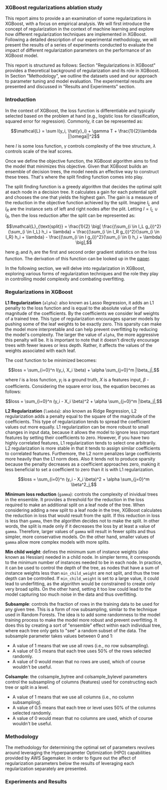 ### XGBoost regularizations ablation study

This report aims to provide a an examination of some regularizations in XGBoost, with a focus on empirical analysis. We will first introduce the concept of 
regularization in the context of machine learning and explore how different regularization techniques are implemented in XGBoost. Following a detailed description of our 
experimental methodology, we will present the results of a series of experiments conducted to evaluate the impact of different regularization parameters on the performance of 
an XGBoost model.

This report is structured as follows: Section "Regularizations in XGBoost" provides 
a theoretical background of regularization and its role in XGBoost. In Section "Methodology", we outline
the datasets used and our approach to parameter tuning and model evaluation. The experimental results are presented and discussed in "Results and Experiments" section.

### Introduction

In the context of XGBoost, the loss function is differentiable and typically selected based on the problem at hand (e.g., logistic loss for classification, squared error for regression).
Commonly, it can be represented as:

```math
\mathcal{L} = \sum l(y_i, \hat{y}_i) + \gamma T + \frac{1}{2}\lambda ||\omega||^2
```
here $l$ is some loss function, $\gamma$ controls complexity of the tree structure, $\lambda$ controls scale of the leaf scores.

Once we define the objective function, the XGBoost algorithm aims to find the model that minimizes this objective. Given that XGBoost builds an ensemble of decision trees, 
the model needs an effective way to construct these trees. That's where the split finding function comes into play.

The split finding function is a greedy algorithm that decides the optimal split at each node in a decision tree. It calculates a gain for each potential split and chooses the one that 
yields the highest gain. The gain is a measure of the reduction in the objective function achieved by the split. Imagine $I_L$ and $I_R$ are the instance sets of left and right nodes after the plit. Letting $I = I_L \cup I_R$, then the loss reduction after the split can be represented as:

```math
\mathcal{L}_{\text{split}} = \frac{1}{2} \big[ \frac{(\sum_{i \in I_L g_i})^2}{\sum_{i \in I_L} h_i + \lambda} + \frac{(\sum_{i \in I_R g_i})^2}{\sum_{i \in I_R} h_i + \lambda} - \frac{(\sum_{i \in I g_i})^2}{\sum_{i \in I} h_i + \lambda} \big],
```
here $g_i$ and $h_i$ are the first and second order gradient statistics on the loss function. The derivation of this function can be looked up in the [paper](https://arxiv.org/pdf/1603.02754.pdf).

In the following section, we will delve into regularization in XGBoost, exploring various forms of regularization techniques and the role they play in controlling model complexity and 
combating overfitting.

### Regularizations in XGBoost

**L1 Regularization** (`alpha`): also known as Lasso Regression, it adds an L1 penalty to the loss function and is equal to the absolute value of the magnitude of the coefficients. By 
the coefficients we consider leaf weights of a trained tree. This type of regularization encourages sparser models by pushing some of the leaf weights to be exactly zero. This sparsity 
can make the model more interpretable and can help prevent overfitting by reducing the model's complexity. The larger the value of `alpha`, the more aggressive this penalty will be.
It is important to note that it doesn't directly encourage trees with fewer leaves or less depth. Rather, it affects the values of the weights associated with each leaf.

The cost function to be minimized becomes:

```math
loss = \sum_{i=0}^n l(y_i, X_i \beta) + \alpha \sum_{j=0}^m |\beta_j|,
```
where $l$ is a loss function, $y_i$ is a ground truth, $X$ is a features input, $\beta$ - coefficients. Considering the square error loss, the equation becomes as follows:

```math
loss = \sum_{i=0}^n (y_i - X_i \beta)^2 + \alpha \sum_{j=0}^m |\beta_j|,
```

**L2 Regularization** (`lambda`): also known as Ridge Regression, L2 regularization adds a penalty equal to the square of the magnitude of the coefficients. This type of regularization tends 
to spread the coefficient values out more equally. L1 regularization can be more robust to small changes in input data, because it allows the model to ignore less important features by 
setting their coefficients to zero. However, if you have two highly correlated features, L1 regularization tends to select one arbitrarily. L2 regularization is more stable in that it 
tends to assign similar coefficients to correlated features. Furthemore, the L2 norm penalizes large coefficients more heavily than the L1 norm does. Also it tends not to produce sparsity 
because the penalty decreases as a coefficient approaches zero, making it less beneficial to set a coefficient to zero than it is with L1 regularization.

```math
loss = \sum_{i=0}^n (y_i - X_i \beta)^2 + \alpha \sum_{j=0}^m \beta^2_j,
```

**Minimum loss reduction** (`gamma`): controls the complexity of inividual trees in the ensemble. It provides a threshold for the reduction in the loss required
to make an additional split on a leaf node of the tree. When considering adding a new split to a leaf node in the tree, XGBoost calculates the reduction in loss
that would result from the split. If this reduction in loss is less than `gamma`, then the algorithm decides not to make the split. In other words, the split is 
made only if it decreases the loss by at least a value of `gamma`. Therefore, larger values of `gamma` will result in fewer splits and thus simpler, more 
conservative models. On the other hand, smaller values of `gamma` allow more complex models with more splits.

**Min child weight**: defines the minimum sum of instance weights (also known as Hessian) needed in a child node. In simpler terms, it corresponds to the minimum 
number of instances needed to be in each node. In practice, it can be used to control the depth of the tree, as nodes that have a sum of instance weights less than 
`min_child_weight` are not split, and thus the tree depth can be controlled. If `min_child_weight` is set to a large value, it could lead to underfitting, as 
the algorithm would be constrained to create only very broad splits. On the other hand, setting it too low could lead to the model capturing too much noise in the data and thus overfitting.

**Subsample**: controls the fraction of rows in the training data to be used for any given tree. This is a form of row subsampling, similar to the technique used in Random Forests.
The idea is to add some randomness to the model training process to make the model more robust and prevent overfitting. It does this by creating a sort of "ensemble" effect 
within each individual tree, where each tree only gets to "see" a random subset of the data.
The subsample parameter takes values between 0 and 1:

- A value of 1 means that we use all rows (i.e., no row subsampling).
- A value of 0.5 means that each tree uses 50% of the rows selected randomly.
- A value of 0 would mean that no rows are used, which of course wouldn't be useful.

**Colsample**: the colsample_bytree and colsample_bylevel parameters control the subsampling of columns (features) used for constructing each tree or split in a level.

- A value of 1 means that we use all columns (i.e., no column subsampling).
- A value of 0.5 means that each tree or level uses 50% of the columns selected randomly.
- A value of 0 would mean that no columns are used, which of course wouldn't be useful.

### Methodology
The methodology for determining the optimal set of parameters revolves around leveraging the Hyperparameter Optimization (HPO) capabilities provided by AWS Sagemaker. In order to 
figure out the affect of regularization parameters below the results of leveraging each regularization separately are presented.

### Experiments and Results

